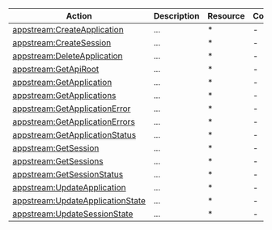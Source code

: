 | Action | Description | Resource | Condition |
| --- | --- | --- | --- |
| [appstream:CreateApplication](https://docs.aws.amazon.com/IAM/latest/UserGuide/list_appstream.html) | ... | * | - |
| [appstream:CreateSession](https://docs.aws.amazon.com/IAM/latest/UserGuide/list_appstream.html) | ... | * | - |
| [appstream:DeleteApplication](https://docs.aws.amazon.com/IAM/latest/UserGuide/list_appstream.html) | ... | * | - |
| [appstream:GetApiRoot](https://docs.aws.amazon.com/IAM/latest/UserGuide/list_appstream.html) | ... | * | - |
| [appstream:GetApplication](https://docs.aws.amazon.com/IAM/latest/UserGuide/list_appstream.html) | ... | * | - |
| [appstream:GetApplications](https://docs.aws.amazon.com/IAM/latest/UserGuide/list_appstream.html) | ... | * | - |
| [appstream:GetApplicationError](https://docs.aws.amazon.com/IAM/latest/UserGuide/list_appstream.html) | ... | * | - |
| [appstream:GetApplicationErrors](https://docs.aws.amazon.com/IAM/latest/UserGuide/list_appstream.html) | ... | * | - |
| [appstream:GetApplicationStatus](https://docs.aws.amazon.com/IAM/latest/UserGuide/list_appstream.html) | ... | * | - |
| [appstream:GetSession](https://docs.aws.amazon.com/IAM/latest/UserGuide/list_appstream.html) | ... | * | - |
| [appstream:GetSessions](https://docs.aws.amazon.com/IAM/latest/UserGuide/list_appstream.html) | ... | * | - |
| [appstream:GetSessionStatus](https://docs.aws.amazon.com/IAM/latest/UserGuide/list_appstream.html) | ... | * | - |
| [appstream:UpdateApplication](https://docs.aws.amazon.com/IAM/latest/UserGuide/list_appstream.html) | ... | * | - |
| [appstream:UpdateApplicationState](https://docs.aws.amazon.com/IAM/latest/UserGuide/list_appstream.html) | ... | * | - |
| [appstream:UpdateSessionState](https://docs.aws.amazon.com/IAM/latest/UserGuide/list_appstream.html) | ... | * | - |
